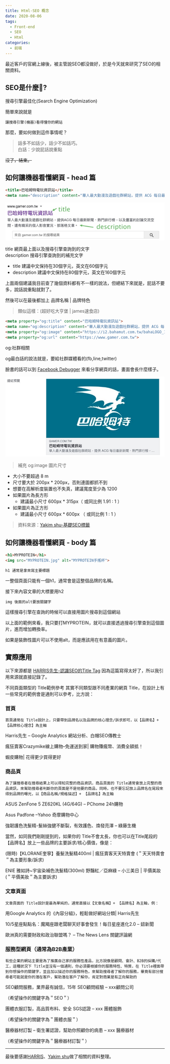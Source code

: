 ```yaml
---
title: Html-SEO 概念
date: 2020-08-06
tags:
  - Front-end
  - SEO
  - Html
categories:
  - 前端
---
```


最近客戶的官網上線後，被主管說SEO都沒做好，於是今天就來研究了SEO的相關資料。

## SEO是什麼?

搜尋引擎最佳化(Search Engine Optimization)

簡單來說就是

    讓搜尋引擎(機器)看得懂你的網站

那麼，要如何做到這件事情呢？

> 話多不如話少，話少不如話巧。  
> 白話：少說屁話說重點

~~沒了，結束。~~  

## 如何讓機器看懂網頁 - head 篇

```html
<title>巴哈姆特電玩資訊站</title>
<meta name="description" content="華人最大動漫及遊戲社群網站，提供 ACG 每日最新新聞、熱門排行榜，以及豐富的討論交流空間，還有精采的個人影音實況、部落格文章。">
```

![title,description](../.vuepress/public/images/SEO-01.jpg)

title 網頁最上面以及搜尋引擎查詢到的文字  
description 搜尋引擎查詢到的補充文字

- title 建議中文保持在30個字元，英文在60個字元
- description 建議中文保持在80個字元，英文在160個字元

上面兩個建議我目前查了幾個資料都有不一樣的說法，但總結下來就是，屁話不要多，說話說重點就對了。

然後可以在最後都加上 品牌名稱 | 品牌特色 
> 類似這樣：(超好吃大亨堡 | james速食店)

```html
<meta property="og:title" content="巴哈姆特電玩資訊站">
<meta name="og:description" content="華人最大動漫及遊戲社群網站，提供 ACG 每日最新新聞、熱門排行榜，以及豐富的討論交流空間，還有精采的個人影音實況、部落格文章。">
<meta property="og:image" content="https://i2.bahamut.com.tw/bahaLOGO_1200x630.jpg">
<meta property="og:url" content="https://www.gamer.com.tw">
```

og:社群相關

og最白話的說法就是，要給社群媒體看的(fb,line,twitter)

臉書的話可以到 [Facebook Debugger](https://developers.facebook.com/tools/debug/) 來看分享網頁的話，畫面會長什麼樣子。

![gamer seo](../.vuepress/public/images/SEO-02.jpg)

> 補充 og:image 圖片尺寸  

- 大小不要超過 8 m  
- 尺寸要大於 200px * 200px，否則連圖都抓不到  
- 想要在高解析度裝置也不失真，建議寬度至少為 1200  
- 如果圖片為長方形  
    - 建議最小尺寸 600px * 315px（ 或同比例 1.91 : 1 ）
- 如果圖片為正方形
    - 建議最小尺寸 600px * 600px （ 或同比例 1 : 1 ）

>資料來源：[Yakim shu-基礎SEO標籤](https://yakimhsu.com/project/project_w6_HTML_SEO.html)

## 如何讓機器看懂網頁 - body 篇

```html
<h1>MYPROTEIN</h1>
<img src="MYPROTEIN.jpg" alt="MYPROTEIN手搖杯">
```

    h1 通常是拿來寫主要標題

一整個頁面只能有一個h1，通常會是這整個品牌的名稱。

接下來內容文章的大標要用h2

    img 後面的alt要放關鍵字

這樣搜尋引擎在查詢的時候可以直接用圖片搜尋到這個網站

以上面的範例來看，我只要打MYPROTEIN，就可以直接透過搜尋引擎查到這個圖片，進而增加轉換率。

如果是裝飾性圖片可以不使用alt，而是應該用在有意義的圖片。

## 實際應用

以下來源都是 [HARRIS先生-認識SEO的Title Tag](https://www.yesharris.com/seo-title-tag/) 因為這篇寫得太好了，所以我引用來源就直接記錄了。

不同頁面類型的 Title範例參考
其實不同類型跟不同產業的網頁 Title，在設計上有一些常見的範例會是通則可以參考，比方說： 

### 首頁
    首頁通常在 Title設計上，只要帶到品牌名以及品牌的核心理念/訴求即可，以【品牌名】+ 【品牌核心理念】為主軸

Harris先生 – Google Analytics 網站分析、白帽SEO傳教士

瘋狂賣客Crazymike線上購物–免運送到家| 購物賺瘋幣、消費全額抵！  

蝦皮購物| 花得更少買得更好

### 商品頁
    為了讓搜尋者在搜尋結果上可以得知完整的商品資訊，商品頁面的 Title通常會放上完整的商品資訊，來幫助搜尋者判斷你的頁面是不是他要的商品，同時，也不要忘記放上品牌名在尾段來得到品牌的曝光，以【商品名稱/規格描述】+ 【品牌名】為主軸

ASUS ZenFone 5 ZE620KL (4G/64G) – PChome 24h購物

Asus Padfone –Yahoo 奇摩購物中心

強韌護色洗髮精-髮絲強健不斷裂，有效護色、煥發亮澤 – 綠藤生機

當然，如同我們剛剛提到的，如果你的 Title不會太長，你也可以在Title尾段的【品牌名】放上一些品牌的主要訴求/核心價值，像是：

(限時)【KLORANE奎寧】養髮洗髮精400ml | 瘋狂賣客天天特賣會 (＂天天特賣會＂為主要形象/訴求)

ENIE 雅如詩~宇宙染補色洗髮精(300ml) 野豔紅／亞麻綠 – 小三美日 | 平價美妝 (＂平價美妝＂為主要訴求)

### 文章頁面
    文章頁面的 Title設計是最為單純的，通常直接以【文章名稱】+ 【品牌名】為主軸，例：

用Google Analytics 的《內容分組》，輕鬆做好網站分類| Harris先生

10/5星座點點名：魔羯座跟老闆聊天好事會發生！每日星座進化2.0 – 妞新聞

歐洲真的需要財政和政治聯盟嗎？ – The News Lens 關鍵評論網

### 服務型網頁（通常為B2B產業）
    有些企業的網站主要是為了推廣自己家的服務性產品，比方說像是顧問、會計、B2B的採購/代工，這種狀況下 Title並沒有一個通則，你必須要根據你的服務特性、特質，在 Title裡面帶到你想操作的關鍵字，並且加以描述你的服務特色，來幫助搜尋者了解你的服務，畢竟有部分搜尋者可能就是你的潛在客戶，幫助潛在客戶了解你，肯定對商業是有正向幫助的

SEO顧問服務，業界最有誠信，15年 SEO顧問經驗 – xxx顧問公司

（希望操作的關鍵字為＂SEO＂）

團體衣服訂製，高品質布料、安全 SGS認證 – xxx 團體服飾

（希望操作的關鍵字為＂團體衣服＂）

醫療器材訂製 – 衛生署認證，幫助你照顧你的病患 – xxx 醫療器材

（希望操作的關鍵字為＂醫療器材訂製＂）

---

最後要感謝[HARRIS](https://www.yesharris.com/)、[Yakim shu](https://yakimhsu.com/)做了相關的資料整理。
